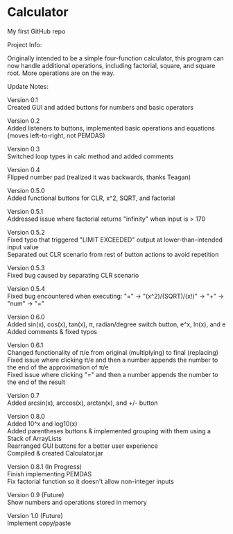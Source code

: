 # Calculator

My first GitHub repo
  
Project Info:  
  
Originally intended to be a simple four-function calculator, this program can now handle additional operations, including factorial, square, and square root. More operations are on the way.  
  
Update Notes:  
  
Version 0.1  
Created GUI and added buttons for numbers and basic operators  
  
Version 0.2  
Added listeners to buttons, implemented basic operations and equations (moves left-to-right, not PEMDAS)  
  
Version 0.3  
Switched loop types in calc method and added comments  
  
Version 0.4  
Flipped number pad (realized it was backwards, thanks Teagan)  
  
Version 0.5.0  
Added functional buttons for CLR, x^2, SQRT, and factorial  
  
Version 0.5.1  
Addressed issue where factorial returns "infinity" when input is > 170  
  
Version 0.5.2  
Fixed typo that triggered "LIMIT EXCEEDED" output at lower-than-intended input value  
Separated out CLR scenario from rest of button actions to avoid repetition  
  
Version 0.5.3  
Fixed bug caused by separating CLR scenario  
  
Version 0.5.4  
Fixed bug encountered when executing: "=" -> "(x^2)/(SQRT)/(x!)" -> "+" -> "num" -> "="  
  
Version 0.6.0  
Added sin(x), cos(x), tan(x), π, radian/degree switch button, e^x, ln(x), and e  
Added comments & fixed typos  
  
Version 0.6.1  
Changed functionality of π/e from original (multiplying) to final (replacing)  
Fixed issue where clicking π/e and then a number appends the number to the end of the approximation of π/e  
Fixed issue where clicking "=" and then a number appends the number to the end of the result  
  
Version 0.7  
Added arcsin(x), arccos(x), arctan(x), and +/- button  
  
Version 0.8.0  
Added 10^x and log10(x)  
Added parentheses buttons & implemented grouping with them using a Stack of ArrayLists  
Rearranged GUI buttons for a better user experience  
Compiled & created Calculator.jar  
  
Version 0.8.1 (In Progress)  
Finish implementing PEMDAS  
Fix factorial function so it doesn't allow non-integer inputs  
  
Version 0.9 (Future)  
Show numbers and operations stored in memory  
  
Version 1.0 (Future)  
Implement copy/paste  